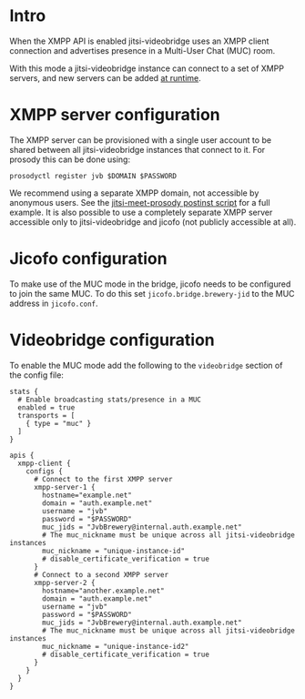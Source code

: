 # Intro
When the XMPP API is enabled jitsi-videobridge uses an XMPP client connection and advertises presence in a Multi-User
Chat (MUC) room.

With this mode a jitsi-videobridge instance can connect to a set of XMPP servers, and new servers 
can be added [at runtime](https://github.com/jitsi/jitsi-videobridge/blob/master/doc/rest-muc-client.md).

# XMPP server configuration
The XMPP server can be provisioned with a single user account to be shared between all jitsi-videobridge instances that
connect to it. For prosody this can be done using:

```
prosodyctl register jvb $DOMAIN $PASSWORD
```

We recommend using a separate XMPP domain, not accessible by anonymous users.
See the [jitsi-meet-prosody postinst
script](https://github.com/jitsi/jitsi-meet/blob/master/debian/jitsi-meet-prosody.postinst)
for a full example. It is also possible to use a completely separate XMPP server accessible only to jitsi-videobridge
and jicofo (not publicly accessible at all).

# Jicofo configuration
To make use of the MUC mode in the bridge, jicofo needs to be configured to
join the same MUC. To do this set `jicofo.bridge.brewery-jid` to the MUC address in `jicofo.conf`.

# Videobridge configuration
To enable the MUC mode add the following to the `videobridge` section of the config file:
```
stats {
  # Enable broadcasting stats/presence in a MUC
  enabled = true
  transports = [
    { type = "muc" }
  ]
}

apis {
  xmpp-client {
    configs {
      # Connect to the first XMPP server
      xmpp-server-1 {
        hostname="example.net"
        domain = "auth.example.net"
        username = "jvb"
        password = "$PASSWORD"
        muc_jids = "JvbBrewery@internal.auth.example.net"
        # The muc_nickname must be unique across all jitsi-videobridge instances
        muc_nickname = "unique-instance-id"
        # disable_certificate_verification = true
      }
      # Connect to a second XMPP server
      xmpp-server-2 {
        hostname="another.example.net"
        domain = "auth.example.net"
        username = "jvb"
        password = "$PASSWORD"
        muc_jids = "JvbBrewery@internal.auth.example.net"
        # The muc_nickname must be unique across all jitsi-videobridge instances
        muc_nickname = "unique-instance-id2"
        # disable_certificate_verification = true
      }
    }
  }
}

```